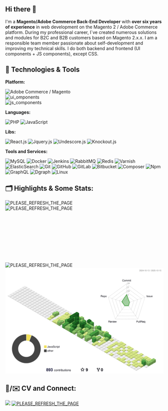 ## Hi there 👋
I'm a **Magento/Adobe Commerce Back-End Developer** with **over six years of experience** in web development on the Magento 2 / Adobe Commerce platform. During my professional career, I`ve created numerous solutions and modules for B2C and B2B customers based on Magento 2.x.x. I am a responsible team member passionate about self-development and improving my technical skills.
I do both backend and frontend (UI components + JS components), except CSS.

## 🔧 Technologies & Tools
**Platform:**

![Adobe Commerce / Magento](https://img.shields.io/badge/Platform-Magento_/_Adobe_Commerce-ED2224?logo=framework&logoColor=white)<br/>
![ui_omponents](https://img.shields.io/badge/Components-Magento_/_Adobe_Commerce_UI_Component-ED2224?logo=framework&logoColor=white)<br/>
![js_components](https://img.shields.io/badge/Components-Magento_/_Adobe_Commerce_JS_Component-ED2224?logo=framework&logoColor=white)

**Languages:**

![PHP](https://img.shields.io/badge/Code-PHP-informational?style=flat&logo=php&color=777BB4)
![JavaScript](https://img.shields.io/badge/Code-JavaScript-informational?style=flat&logo=javascript&color=F7DF1E)

**Libs:**

![React.js](https://img.shields.io/badge/Library-ReactJs-61DAFB?logo=react&logoColor=white)
![Jquery.js](https://img.shields.io/badge/Library-Jquery-orange?logo=jquery&logoColor=#0769AD)
![Undescore.js](https://img.shields.io/badge/Library-UndescoreJs-0371B5?logo=underscoredotjs&logoColor=white)
![Knockout.js](https://img.shields.io/badge/Library-KnockoutJs-35495E?&logoColor=#0769AD)

**Tools and Services:**

![MySQL](https://img.shields.io/badge/DBMS-MySQL-informational?&logo=mysql&logoColor=4479A1&color=4479A1)
![Docker](https://img.shields.io/badge/Tools-Docker-informational?style=flat&logo=docker&logoColor=2496ED&color=2496ED)
![Jenkins](https://img.shields.io/badge/Deployment-Jenkins-informational?style=flat&logo=jenkins&logoColor=D24939&color=D24939)
![RabbitMQ](https://img.shields.io/badge/Service-RabbitMQ-informational?style=flat&logo=rabbitmq&logoColor=FF6600&color=FF6600)
![Redis](https://img.shields.io/badge/Caching-Redis-informational?style=flat&logo=redis&color=FF4438)
![Varnish](https://img.shields.io/badge/Caching-Varnish-informational?style=flat)
![ElasticSearch](https://img.shields.io/badge/Search_Engine-ElasticSearch-informational?style=flat&logo=elasticsearch&logoColor=005571&color=005571)
![Git](https://img.shields.io/badge/VCS-Git-informational?&logo=git&logoColor=F05032&style=flat&color=F05032)
![GitHub](https://img.shields.io/badge/VCS-GitHub-informational?&logo=github&logoColor=181717&style=flat&color=181717)
![GitLab](https://img.shields.io/badge/VCS-GitLab-informational?&logo=gitlab&logoColor=FC6D26&color=FC6D26&style=flat)
![Bitbucket](https://img.shields.io/badge/VCS-Bitbucket-informational?&logo=bitbucket&logoColor=0052CC&color=0052CC)
![Composer](https://img.shields.io/badge/DMS-Composer-informational?style=flat&logo=composer&logoColor=white&color=885630)
![Npm](https://img.shields.io/badge/DMS-Npm-informational?style=flat&logo=npm&logoColor=CB3837&color=CB3837)
![GraphQL](https://img.shields.io/badge/Service-GraphQL-informational?&logo=graphql&logoColor=E10098&color=E10098)
![Dgraph](https://img.shields.io/badge/Service-Dgraph-informational?&logo=dgraph&logoColor=E50695&color=E50695)
![Linux](https://img.shields.io/badge/System-Linux-informational?style=flat&logo=linux&color=FCC624)


## 🗂️ Highlights & Some Stats:
<img align="left" src="https://github-readme-stats.vercel.app/api/pin/?username=sandftae&repo=php-b-tree&show_icons=true&line_height=27&title_color=black&text_color=black&icon_color=black&bg_color=white" alt="PLEASE_REFRESH_THE_PAGE" /><img height=180 width=300 align="left" src="https://github-readme-stats.vercel.app/api/top-langs/?username=sandftae&layout=compact" alt="PLEASE_REFRESH_THE_PAGE" /><img align="left" src="https://github-profile-trophy.vercel.app/?username=sandftae&rank=S,AAA&show_icons=true&locale=en&layout=compact&column=-1&margin-w=5&margin-h=5" alt="PLEASE_REFRESH_THE_PAGE"/>

![Profile Activities](./profile-3d-contrib/profile-green-animate.svg)

##  :page_facing_up:/:envelope: CV and Connect:

<span align="left">
  <a href="https://www.linkedin.com/in/ihor-v-36041996/" target="_blank"><img src="https://img.shields.io/badge/-LinkedIn-%230077B5?style=for-the-badge&logo=linkedin&logoColor=white"></a> 
</span>  
<span align="right">
  <a href="https://resume.io/r/QdYn2micL"><img alt="PLEASE_REFRESH_THE_PAGE" target="_blank" src="https://img.shields.io/badge/Check_CV-30363D?style=for-the-badge&logo=GitHub-Sponsors&logoColor=red" /></a>
</span>

<!-- <p align="right"> <img src="https://komarev.com/ghpvc/?username=sandftae&label=Profile%20views&color=0e75b6&style=flat" alt="PLEASE_REFRESH_THE_PAGE" /></p> -->
